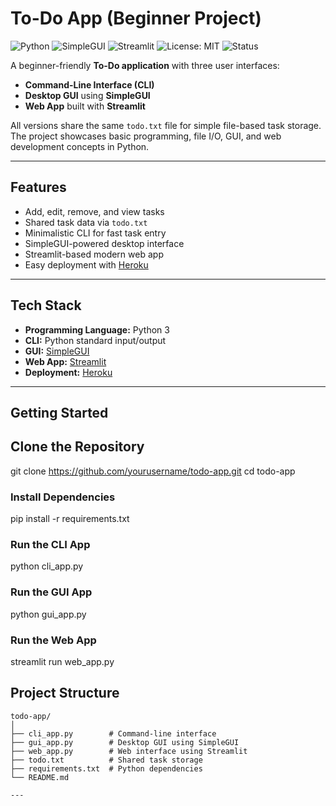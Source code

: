 # To-Do App (Beginner Project)

![Python](https://img.shields.io/badge/Python-3.x-blue)
![SimpleGUI](https://img.shields.io/badge/GUI-SimpleGUI-green)
![Streamlit](https://img.shields.io/badge/WebApp-Streamlit-orange)
![License: MIT](https://img.shields.io/badge/License-MIT-yellow.svg)
![Status](https://img.shields.io/badge/status-active-brightgreen)

A beginner-friendly **To-Do application** with three user interfaces:
- **Command-Line Interface (CLI)**
- **Desktop GUI** using **SimpleGUI**
- **Web App** built with **Streamlit**

All versions share the same `todo.txt` file for simple file-based task storage. The project showcases basic programming, file I/O, GUI, and web development concepts in Python.

---

## Features

- Add, edit, remove, and view tasks
- Shared task data via `todo.txt`
- Minimalistic CLI for fast task entry
- SimpleGUI-powered desktop interface
- Streamlit-based modern web app
- Easy deployment with [Heroku](https://Heroku.com/)

---

## Tech Stack

- **Programming Language:** Python 3
- **CLI:** Python standard input/output
- **GUI:** [SimpleGUI](https://simpleguics2pygame.readthedocs.io/)
- **Web App:** [Streamlit](https://streamlit.io/)
- **Deployment:** [Heroku](https://Heroku.com/)

---
## Getting Started

## Clone the Repository
git clone https://github.com/yourusername/todo-app.git
cd todo-app

### Install Dependencies
pip install -r requirements.txt

### Run the CLI App
python cli_app.py

### Run the GUI App
python gui_app.py

### Run the Web App
streamlit run web_app.py

## Project Structure

```plaintext
todo-app/
│
├── cli_app.py        # Command-line interface
├── gui_app.py        # Desktop GUI using SimpleGUI
├── web_app.py        # Web interface using Streamlit
├── todo.txt          # Shared task storage
├── requirements.txt  # Python dependencies
└── README.md

---



